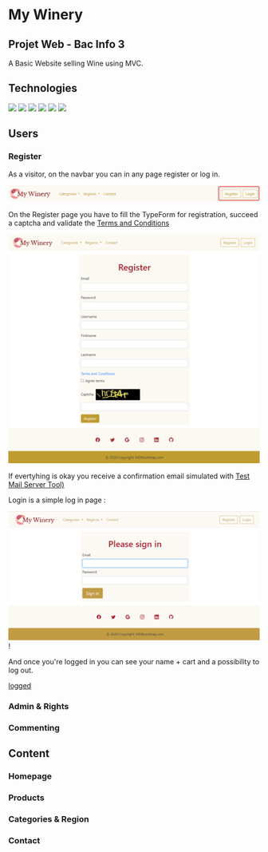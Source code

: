# My Winery
## Projet Web - Bac Info 3

A Basic Website selling Wine using MVC.

## Technologies 

![](https://img.shields.io/badge/Symfony-4.23.5-green?logo=symfony)
![](https://img.shields.io/badge/PHP-7.4.11-777BB4?logo=php)
![](https://img.shields.io/badge/MySQL-5.7.23-4479A1?logo=mysql)
![](https://img.shields.io/badge/Bootstrap-4.6-7952B3?logo=bootstrap)
![](https://img.shields.io/badge/HMTL-5-E34F26?logo=html5)
![](https://img.shields.io/badge/CSS-3-1572B6?logo=css3)


## Users

### Register

As a visitor, on the navbar you can in any page register or log in.

![home](/screenshots/01-users.png)

On the Register page you have to fill the TypeForm for registration, succeed a captcha and validate the [Terms and Conditions](https://www.termsfeed.com/live/85b82686-19e7-4c5b-b694-ce3476f75477)

![register](/screenshots/02-register.png)

If evertyhing is okay you receive a confirmation email simulated with [Test Mail Server Tool)](https://toolheap.com/test-mail-server-tool/)

Login is a simple log in page :

![login](/screenshots/03-login.png)!

And once you're logged in you can see your name + cart and a possibility to log out.

[logged](/screenshots/04-logged.png)


### Admin & Rights

### Commenting

## Content

### Homepage

### Products

### Categories & Region

### Contact 